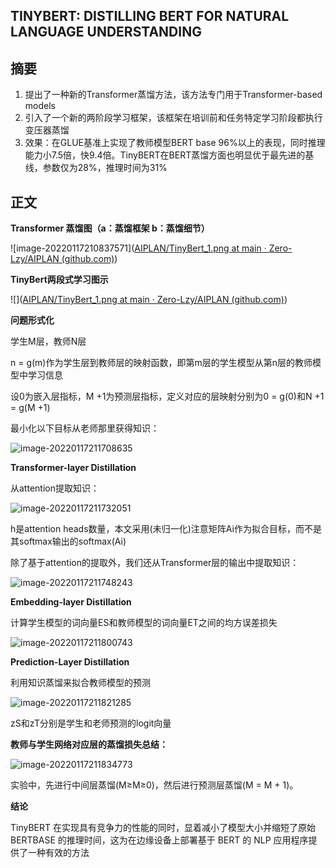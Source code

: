 ## TINYBERT: DISTILLING BERT FOR NATURAL LANGUAGE UNDERSTANDING

## **摘要**

1. 提出了一种新的Transformer蒸馏方法，该方法专门用于Transformer-based models
2. 引入了一个新的两阶段学习框架，该框架在培训前和任务特定学习阶段都执行变压器蒸馏
3. 效果：在GLUE基准上实现了教师模型BERT base 96%以上的表现，同时推理能力小7.5倍，快9.4倍。TinyBERT在BERT蒸馏方面也明显优于最先进的基线，参数仅为28%，推理时间为31%





## **正文**



**Transformer 蒸馏图（a：蒸馏框架	b：蒸馏细节）**

![image-20220117210837571]([AIPLAN/TinyBert_1.png at main · Zero-Lzy/AIPLAN (github.com)](https://github.com/Zero-Lzy/AIPLAN/blob/main/研究生/李增耀/img/TinyBert_1.png))



**TinyBert两段式学习图示**

![]([AIPLAN/TinyBert_1.png at main · Zero-Lzy/AIPLAN (github.com)](https://github.com/Zero-Lzy/AIPLAN/blob/main/研究生/李增耀/img/TinyBert_2.png))



**问题形式化**

学生M层，教师N层

n = g(m)作为学生层到教师层的映射函数，即第m层的学生模型从第n层的教师模型中学习信息

设0为嵌入层指标，M +1为预测层指标，定义对应的层映射分别为0 = g(0)和N +1 = g(M +1)

最小化以下目标从老师那里获得知识：

![image-20220117211708635](E:\AIPlan\研究生\李增耀\img\TinyBert_3.png)





**Transformer-layer Distillation**

从attention提取知识：

![image-20220117211732051](E:\AIPlan\研究生\李增耀\img\TinyBert_4.png)

h是attention heads数量，本文采用(未归一化)注意矩阵Ai作为拟合目标，而不是其softmax输出的softmax(Ai)

除了基于attention的提取外，我们还从Transformer层的输出中提取知识：

![image-20220117211748243](E:\AIPlan\研究生\李增耀\img\TinyBert_5.png)





**Embedding-layer Distillation**

计算学生模型的词向量ES和教师模型的词向量ET之间的均方误差损失

![image-20220117211800743](E:\AIPlan\研究生\李增耀\img\TinyBert_6.png)



**Prediction-Layer Distillation**

利用知识蒸馏来拟合教师模型的预测

![image-20220117211821285](E:\AIPlan\研究生\李增耀\img\TinyBert_7.png)

zS和zT分别是学生和老师预测的logit向量



**教师与学生网络对应层的蒸馏损失总结：**

![image-20220117211834773](E:\AIPlan\研究生\李增耀\img\TinyBert_8.png)

实验中，先进行中间层蒸馏(M≥M≥0)，然后进行预测层蒸馏(M = M + 1)。

**结论**

TinyBERT 在实现具有竞争力的性能的同时，显着减小了模型大小并缩短了原始 BERTBASE 的推理时间，这为在边缘设备上部署基于 BERT 的 NLP 应用程序提供了一种有效的方法
